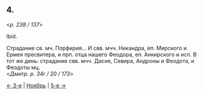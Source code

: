 
## 4.

<*p. 238 / 137*>

Ibid.

Страдание св. мч. Порфирия... И свв. мчч. Никандра, еп. Мирского и Ермея пресвитера, и прп. отца нашего 
Феодора, еп. Анкирского и исп. 
В тот же день: страдание свв. мчч. Дасия, Севира, Андроны и Феодота, и Феодоты мц.  
<*Дмитр. p. 34r / 20 / 173*> 

[← 3-е](11_03_GMT.ru.md) | [Ноябрь](README.md#4-й) | [5-е →](11_05_GMT.ru.md)
